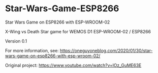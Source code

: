 # Star-Wars-Game-ESP8266
Star Wars Game on ESP8266 with ESP-WROOM-02

  X-Wing vs Death Star game for WEMOS D1 ESP-WROOM-02 / ESP8266

  Version 0.1

  For more information, see:
  https://oneguyoneblog.com/2020/01/30/star-wars-game-on-esp8266-with-esp-wroom-02/

  Original project:
  https://www.youtube.com/watch?v=lOz_GuME63E
